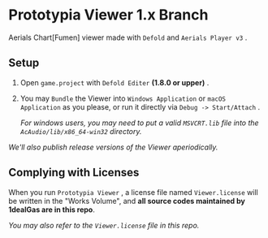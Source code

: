 # Prototypia Viewer 1.x Branch

Aerials Chart[Fumen] viewer made with `Defold` and `Aerials Player v3` .

## Setup

1. Open `game.project` with `Defold Editer` **(1.8.0 or upper)** .

2. You may `Bundle` the Viewer into `Windows Application` or `macOS Application` as you please, or run it directly via `Debug -> Start/Attach` .
   
   *For windows users, you may need to put a valid `MSVCRT.lib` file into the `AcAudio/lib/x86_64-win32` directory.*

*We'll also publish release versions of the Viewer aperiodically.*

## Complying with Licenses

When you run `Prototypia Viewer` , a license file named `Viewer.license` will be written in the "Works Volume", and **all source codes maintained by 1dealGas are in this repo**.

*You may also refer to the `Viewer.license` file in this repo.*
